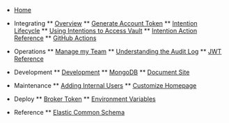 <!-- docs/_sidebar.md -->

* [Home](/)

* Integrating
** [Overview](/dev_integrate_overview.md)
** [Generate Account Token](/dev_account_token.md)
** [Intention Lifecycle](/dev_intention_lifecycle.md)
** [Using Intentions to Access Vault](/dev_intention_usage.md)
** [Intention Action Reference](/dev_intention_actions.md)
** [GitHub Actions](/github_actions.md)

* Operations
** [Manage my Team](/ops_manage_team.md)
** [Understanding the Audit Log](/audit.md)
** [JWT Reference](/operations_jwt.md)

* Development
** [Development](/development.md)
** [MongoDB](/dev_mongodb.md)
** [Document Site](/dev_docsite.md)

* Maintenance
** [Adding Internal Users](/operations_internal_user.md)
** [Customize Homepage](/dev_customize_connections.md)

* Deploy
** [Broker Token](/dev_broker_token.md)
** [Environment Variables](/dev_env_vars.md)

* Reference
** [Elastic Common Schema](https://www.elastic.co/guide/en/ecs/current/ecs-reference.html)